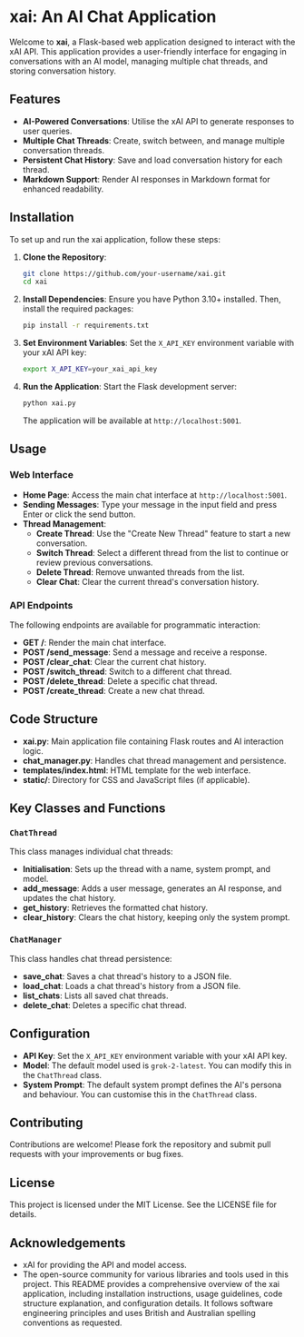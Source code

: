 # xai: An AI Chat Application

Welcome to **xai**, a Flask-based web application designed to interact with the xAI API. This application provides a user-friendly interface for engaging in conversations with an AI model, managing multiple chat threads, and storing conversation history.

## Features

- **AI-Powered Conversations**: Utilise the xAI API to generate responses to user queries.
- **Multiple Chat Threads**: Create, switch between, and manage multiple conversation threads.
- **Persistent Chat History**: Save and load conversation history for each thread.
- **Markdown Support**: Render AI responses in Markdown format for enhanced readability.

## Installation

To set up and run the xai application, follow these steps:

1. **Clone the Repository**:
   ```bash
   git clone https://github.com/your-username/xai.git
   cd xai
   ```

2. **Install Dependencies**:
   Ensure you have Python 3.10+ installed. Then, install the required packages:
   ```bash
   pip install -r requirements.txt
   ```

3. **Set Environment Variables**:
   Set the `X_API_KEY` environment variable with your xAI API key:
   ```bash
   export X_API_KEY=your_xai_api_key
   ```

4. **Run the Application**:
   Start the Flask development server:
   ```bash
   python xai.py
   ```
   The application will be available at `http://localhost:5001`.

## Usage

### Web Interface

- **Home Page**: Access the main chat interface at `http://localhost:5001`.
- **Sending Messages**: Type your message in the input field and press Enter or click the send button.
- **Thread Management**:
  - **Create Thread**: Use the "Create New Thread" feature to start a new conversation.
  - **Switch Thread**: Select a different thread from the list to continue or review previous conversations.
  - **Delete Thread**: Remove unwanted threads from the list.
  - **Clear Chat**: Clear the current thread's conversation history.

### API Endpoints

The following endpoints are available for programmatic interaction:

- **GET /**: Render the main chat interface.
- **POST /send_message**: Send a message and receive a response.
- **POST /clear_chat**: Clear the current chat history.
- **POST /switch_thread**: Switch to a different chat thread.
- **POST /delete_thread**: Delete a specific chat thread.
- **POST /create_thread**: Create a new chat thread.

## Code Structure

- **xai.py**: Main application file containing Flask routes and AI interaction logic.
- **chat_manager.py**: Handles chat thread management and persistence.
- **templates/index.html**: HTML template for the web interface.
- **static/**: Directory for CSS and JavaScript files (if applicable).

## Key Classes and Functions

### `ChatThread`

This class manages individual chat threads:

- **Initialisation**: Sets up the thread with a name, system prompt, and model.
- **add_message**: Adds a user message, generates an AI response, and updates the chat history.
- **get_history**: Retrieves the formatted chat history.
- **clear_history**: Clears the chat history, keeping only the system prompt.

### `ChatManager`

This class handles chat thread persistence:

- **save_chat**: Saves a chat thread's history to a JSON file.
- **load_chat**: Loads a chat thread's history from a JSON file.
- **list_chats**: Lists all saved chat threads.
- **delete_chat**: Deletes a specific chat thread.

## Configuration

- **API Key**: Set the `X_API_KEY` environment variable with your xAI API key.
- **Model**: The default model used is `grok-2-latest`. You can modify this in the `ChatThread` class.
- **System Prompt**: The default system prompt defines the AI's persona and behaviour. You can customise this in the `ChatThread` class.

## Contributing

Contributions are welcome! Please fork the repository and submit pull requests with your improvements or bug fixes.

## License

This project is licensed under the MIT License. See the LICENSE file for details.

## Acknowledgements

- xAI for providing the API and model access.
- The open-source community for various libraries and tools used in this project.
This README provides a comprehensive overview of the xai application, including installation instructions, usage guidelines, code structure explanation, and configuration details. It follows software engineering principles and uses British and Australian spelling conventions as requested.
